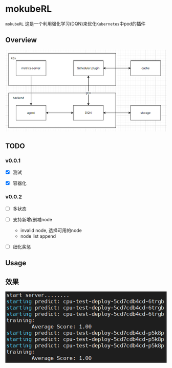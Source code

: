 # mokubeRL

`mokubeRL` 这是一个利用强化学习(DQN)来优化`Kubernetes`中pod的插件

## Overview

![achitecture](imgs/architecture.png)

## TODO
### v0.0.1

- [x] 测试
- [x] 容器化


### v0.0.2

- [ ] 多状态
- [ ] 支持新增/删减node
    - invalid node, 选择可用的node
    - node list append
- [ ] 细化奖惩


## Usage



## 效果
![](imgs/worked.png)